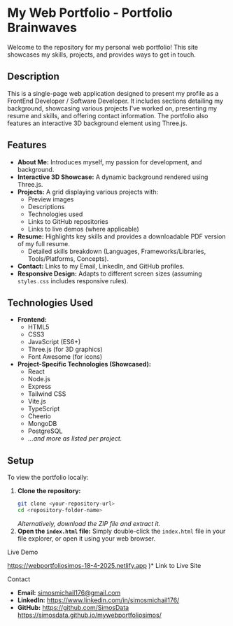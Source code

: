 # My Web Portfolio - Portfolio Brainwaves

Welcome to the repository for my personal web portfolio! This site showcases my skills, projects, and provides ways to get in touch.

## Description

This is a single-page web application designed to present my profile as a FrontEnd Developer / Software Developer. It includes sections detailing my background, showcasing various projects I've worked on, presenting my resume and skills, and offering contact information. The portfolio also features an interactive 3D background element using Three.js.

## Features

*   **About Me:** Introduces myself, my passion for development, and background.
*   **Interactive 3D Showcase:** A dynamic background rendered using Three.js.
*   **Projects:** A grid displaying various projects with:
    *   Preview images
    *   Descriptions
    *   Technologies used
    *   Links to GitHub repositories
    *   Links to live demos (where applicable)
*   **Resume:** Highlights key skills and provides a downloadable PDF version of my full resume.
    *   Detailed skills breakdown (Languages, Frameworks/Libraries, Tools/Platforms, Concepts).
*   **Contact:** Links to my Email, LinkedIn, and GitHub profiles.
*   **Responsive Design:** Adapts to different screen sizes (assuming `styles.css` includes responsive rules).

## Technologies Used

*   **Frontend:**
    *   HTML5
    *   CSS3
    *   JavaScript (ES6+)
    *   Three.js (for 3D graphics)
    *   Font Awesome (for icons)
*   **Project-Specific Technologies (Showcased):**
    *   React
    *   Node.js
    *   Express
    *   Tailwind CSS
    *   Vite.js
    *   TypeScript
    *   Cheerio
    *   MongoDB
    *   PostgreSQL
    *   *...and more as listed per project.*

## Setup

To view the portfolio locally:

1.  **Clone the repository:**
    ```bash
    git clone <your-repository-url>
    cd <repository-folder-name>
    ```
    *Alternatively, download the ZIP file and extract it.*
2.  **Open the `index.html` file:**
    Simply double-click the `index.html` file in your file explorer, or open it using your web browser.

 Live Demo

https://webportfoliosimos-18-4-2025.netlify.app )*
Link to Live Site

Contact

*   **Email:** simosmichail176@gmail.com
*   **LinkedIn:** https://www.linkedin.com/in/simosmichail176/     
*   **GitHub:** https://github.com/SimosData
   https://simosdata.github.io/mywebportfoliosimos/

